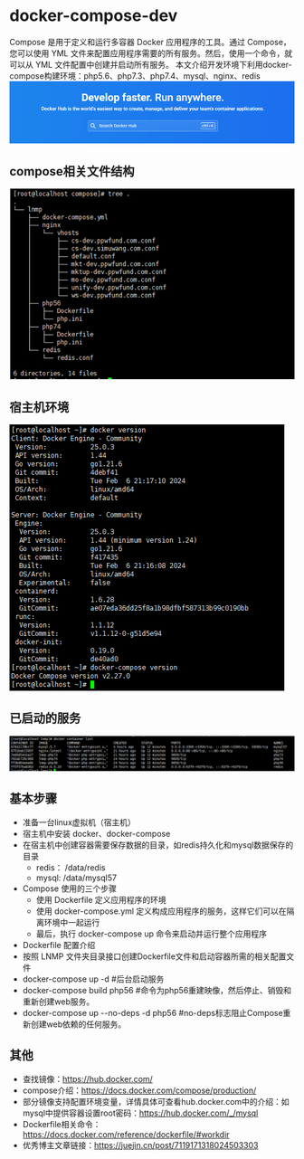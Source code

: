 # docker-compose-dev
  Compose 是用于定义和运行多容器 Docker 应用程序的工具。通过 Compose，您可以使用 YML 文件来配置应用程序需要的所有服务。然后，使用一个命令，就可以从 YML 文件配置中创建并启动所有服务。
  本文介绍开发环境下利用docker-compose构建环境：php5.6、php7.3、php7.4、mysql、nginx、redis
![img_2.png](img_2.png)

## compose相关文件结构
![img.png](img.png)

## 宿主机环境
![img_1.png](img_1.png)

## 已启动的服务
![img_5.png](img_5.png)

## 基本步骤
- 准备一台linux虚拟机（宿主机）
- 宿主机中安装 docker、docker-compose
- 在宿主机中创建容器需要保存数据的目录，如redis持久化和mysql数据保存的目录
  - redis： /data/redis
  - mysql: /data/mysql57
- Compose 使用的三个步骤
  - 使用 Dockerfile 定义应用程序的环境
  - 使用 docker-compose.yml 定义构成应用程序的服务，这样它们可以在隔离环境中一起运行
  - 最后，执行 docker-compose up 命令来启动并运行整个应用程序
- Dockerfile 配置介绍
- 按照 LNMP 文件夹目录接口创建Dockerfile文件和启动容器所需的相关配置文件
- docker-compose up -d #后台启动服务
- docker-compose build php56 #命令为php56重建映像，然后停止、销毁和重新创建web服务。
- docker-compose up --no-deps -d php56 #no-deps标志阻止Compose重新创建web依赖的任何服务。

## 其他
- 查找镜像：https://hub.docker.com/
- compose介绍：https://docs.docker.com/compose/production/
- 部分镜像支持配置环境变量，详情具体可查看hub.docker.com中的介绍：如mysql中提供容器设置root密码：https://hub.docker.com/_/mysql
- Dockerfile相关命令：https://docs.docker.com/reference/dockerfile/#workdir
- 优秀博主文章链接：https://juejin.cn/post/7119171318024503303